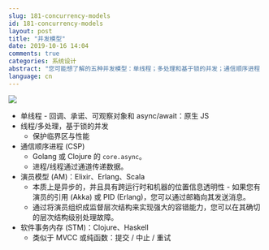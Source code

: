 ```yaml
---
slug: 181-concurrency-models
id: 181-concurrency-models
layout: post
title: "并发模型"
date: 2019-10-16 14:04
comments: true
categories: 系统设计
abstract: "您可能想了解的五种并发模型：单线程；多处理和基于锁的并发；通信顺序进程 (CSP)；演员模型 (AM)；软件事务内存 (STM)。"
language: cn
---
```


![](https://res.cloudinary.com/dohtidfqh/image/upload/v1571262011/web-guiguio/Concurrency_Models_1.png)


* 单线程 - 回调、承诺、可观察对象和 async/await：原生 JS
* 线程/多处理，基于锁的并发
    * 保护临界区与性能
* 通信顺序进程 (CSP)
	* Golang 或 Clojure 的 `core.async`。 
	* 进程/线程通过通道传递数据。
* 演员模型 (AM)：Elixir、Erlang、Scala
	* 本质上是异步的，并且具有跨运行时和机器的位置信息透明性 - 如果您有演员的引用 (Akka) 或 PID (Erlang)，您可以通过邮箱向其发送消息。
	* 通过将演员组织成监督层次结构来实现强大的容错能力，您可以在其确切的层次结构级别处理故障。
* 软件事务内存 (STM)：Clojure、Haskell
	* 类似于 MVCC 或纯函数：提交 / 中止 / 重试